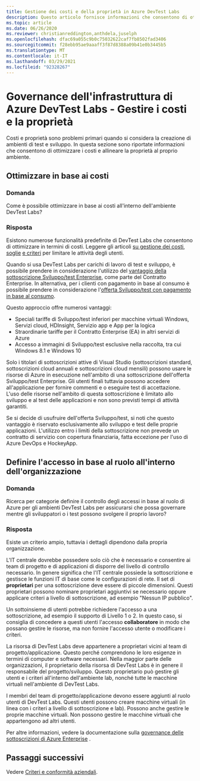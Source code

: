 ```yaml
---
title: Gestione dei costi e della proprietà in Azure DevTest Labs
description: Questo articolo fornisce informazioni che consentono di ottimizzare i costi e di allineare la proprietà nell'ambiente in uso.
ms.topic: article
ms.date: 06/26/2020
ms.reviewer: christianreddington,anthdela,juselph
ms.openlocfilehash: dfac69a055c9b0c75032622caf7fb8502fad3406
ms.sourcegitcommit: f28ebb95ae9aaaff3f87d8388a09b41e0b3445b5
ms.translationtype: MT
ms.contentlocale: it-IT
ms.lasthandoff: 03/29/2021
ms.locfileid: "92328267"
---
```

# <a name="governance-of-azure-devtest-labs-infrastructure---manage-cost-and-ownership"></a>Governance dell'infrastruttura di Azure DevTest Labs - Gestire i costi e la proprietà
Costi e proprietà sono problemi primari quando si considera la creazione di ambienti di test e sviluppo. In questa sezione sono riportate informazioni che consentono di ottimizzare i costi e allineare la proprietà al proprio ambiente.

## <a name="optimize-for-cost"></a>Ottimizzare in base ai costi

### <a name="question"></a>Domanda
Come è possibile ottimizzare in base ai costi all'interno dell'ambiente DevTest Labs?

### <a name="answer"></a>Risposta
Esistono numerose funzionalità predefinite di DevTest Labs che consentono di ottimizzare in termini di costi. Leggere gli articoli [su gestione dei costi, soglie](devtest-lab-configure-cost-management.md) [e criteri](devtest-lab-set-lab-policy.md) per limitare le attività degli utenti. 

Quando si usa DevTest Labs per carichi di lavoro di test e sviluppo, è possibile prendere in considerazione l'utilizzo del [vantaggio della sottoscrizione Sviluppo/test Enterprise](https://azure.microsoft.com/offers/ms-azr-0148p/), come parte del Contratto Enterprise. In alternativa, per i clienti con pagamento in base al consumo è possibile prendere in considerazione l'[offerta Sviluppo/test con pagamento in base al consumo](https://azure.microsoft.com/offers/ms-azr-0023p/).

Questo approccio offre numerosi vantaggi:

- Speciali tariffe di Sviluppo/test inferiori per macchine virtuali Windows, Servizi cloud, HDInsight, Servizio app e App per la logica
- Straordinarie tariffe per il Contratto Enterprise (EA) in altri servizi di Azure
- Accesso a immagini di Sviluppo/test esclusive nella raccolta, tra cui Windows 8.1 e Windows 10
 
Solo i titolari di sottoscrizioni attive di Visual Studio (sottoscrizioni standard, sottoscrizioni cloud annuali e sottoscrizioni cloud mensili) possono usare le risorse di Azure in esecuzione nell'ambito di una sottoscrizione dell'offerta Sviluppo/test Enterprise. Gli utenti finali tuttavia possono accedere all'applicazione per fornire commenti e o eseguire test di accettazione. L'uso delle risorse nell'ambito di questa sottoscrizione è limitato allo sviluppo e al test delle applicazioni e non sono previsti tempi di attività garantiti.

Se si decide di usufruire dell'offerta Sviluppo/test, si noti che questo vantaggio è riservato esclusivamente allo sviluppo e test delle proprie applicazioni. L'utilizzo entro i limiti della sottoscrizione non prevede un contratto di servizio con copertura finanziaria, fatta eccezione per l'uso di Azure DevOps e HockeyApp.

## <a name="define-role-based-access-across-your-organization"></a>Definire l'accesso in base al ruolo all'interno dell'organizzazione
### <a name="question"></a>Domanda
Ricerca per categorie definire il controllo degli accessi in base al ruolo di Azure per gli ambienti DevTest Labs per assicurarsi che possa governare mentre gli sviluppatori o i test possono svolgere il proprio lavoro? 

### <a name="answer"></a>Risposta
Esiste un criterio ampio, tuttavia i dettagli dipendono dalla propria organizzazione.

L'IT centrale dovrebbe possedere solo ciò che è necessario e consentire ai team di progetto e di applicazioni di disporre del livello di controllo necessario. In genere significa che l'IT centrale possiede la sottoscrizione e gestisce le funzioni IT di base come le configurazioni di rete. Il set di **proprietari** per una sottoscrizione deve essere di piccole dimensioni. Questi proprietari possono nominare proprietari aggiuntivi se necessario oppure applicare criteri a livello di sottoscrizione, ad esempio "Nessun IP pubblico".

Un sottoinsieme di utenti potrebbe richiedere l'accesso a una sottoscrizione, ad esempio il supporto di Livello 1 o 2. In questo caso, si consiglia di concedere a questi utenti l'accesso **collaboratore** in modo che possano gestire le risorse, ma non fornire l'accesso utente o modificare i criteri.

La risorsa di DevTest Labs deve appartenere a proprietari vicini al team di progetto/applicazione. Questo perché comprendono le loro esigenze in termini di computer e software necessari. Nella maggior parte delle organizzazioni, il proprietario della risorsa di DevTest Labs è in genere il responsabile del progetto/sviluppo. Questo proprietario può gestire gli utenti e i criteri all'interno dell'ambiente lab, nonché tutte le macchine virtuali nell'ambiente di DevTest Labs.

I membri del team di progetto/applicazione devono essere aggiunti al ruolo utenti di DevTest Labs. Questi utenti possono creare macchine virtuali (in linea con i criteri a livello di sottoscrizione e lab). Possono anche gestire le proprie macchine virtuali. Non possono gestire le macchine virtuali che appartengono ad altri utenti.

Per altre informazioni, vedere la documentazione sulla [governance delle sottoscrizioni di Azure Enterprise](/azure/architecture/cloud-adoption/appendix/azure-scaffold) .


## <a name="next-steps"></a>Passaggi successivi
Vedere [Criteri e conformità aziendali](devtest-lab-guidance-governance-policy-compliance.md).
